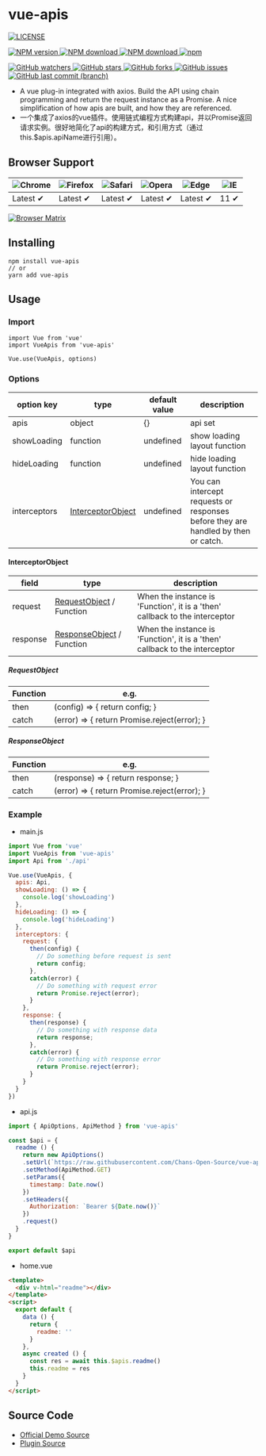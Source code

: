 # vue-apis
[![LICENSE](https://img.shields.io/badge/license-MIT%20(The%20996%20Prohibited%20License)-blue.svg)](https://github.com/996icu/996.ICU/blob/master/LICENSE)

[
![NPM version](https://img.shields.io/npm/v/vue-apis.svg)
![NPM download](https://img.shields.io/npm/dm/vue-apis.svg)
![NPM download](https://img.shields.io/npm/dw/vue-apis.svg)
](https://www.npmjs.com/package/vue-apis)
[
![npm](https://img.shields.io/npm/l/vue-apis.svg)
](https://github.com/Chans-Open-Source/vue-apis/blob/master/LICENSE)

[
![GitHub watchers](https://img.shields.io/github/watchers/Chans-Open-Source/vue-apis.svg)
![GitHub stars](https://img.shields.io/github/stars/Chans-Open-Source/vue-apis.svg)
![GitHub forks](https://img.shields.io/github/forks/Chans-Open-Source/vue-apis.svg)
![GitHub issues](https://img.shields.io/github/issues/Chans-Open-Source/vue-apis.svg)
![GitHub last commit (branch)](https://img.shields.io/github/last-commit/Chans-Open-Source/vue-apis.svg)
](https://github.com/Chans-Open-Source/vue-apis)


* A vue plug-in integrated with axios. Build the API using chain programming and return the request instance as a Promise. A nice simplification of how apis are built, and how they are referenced.
* 一个集成了axios的vue插件。使用链式编程方式构建api，并以Promise返回请求实例。很好地简化了api的构建方式，和引用方式（通过this.$apis.apiName进行引用）。

## Browser Support

![Chrome](https://raw.github.com/alrra/browser-logos/master/src/chrome/chrome_48x48.png) | ![Firefox](https://raw.github.com/alrra/browser-logos/master/src/firefox/firefox_48x48.png) | ![Safari](https://raw.github.com/alrra/browser-logos/master/src/safari/safari_48x48.png) | ![Opera](https://raw.github.com/alrra/browser-logos/master/src/opera/opera_48x48.png) | ![Edge](https://raw.github.com/alrra/browser-logos/master/src/edge/edge_48x48.png) | ![IE](https://raw.github.com/alrra/browser-logos/master/src/archive/internet-explorer_9-11/internet-explorer_9-11_48x48.png) |
--- | --- | --- | --- | --- | --- |
Latest ✔ | Latest ✔ | Latest ✔ | Latest ✔ | Latest ✔ | 11 ✔ |

[![Browser Matrix](https://saucelabs.com/open_sauce/build_matrix/axios.svg)](https://saucelabs.com/u/axios)

## Installing
```
npm install vue-apis
// or
yarn add vue-apis
```

## Usage
### Import
```
import Vue from 'vue'
import VueApis from 'vue-apis'

Vue.use(VueApis, options)
```

### Options
| option key | type | default value | description |
| ---------- | ---- | ------------- | ----------- |
| apis | object | {} | api set | |
| showLoading | function | undefined | show loading layout function |
| hideLoading | function | undefined | hide loading layout function |
| interceptors | [InterceptorObject](#InterceptorObject) | undefined | You can intercept requests or responses before they are handled by then or catch. |

#### InterceptorObject
| field | type | description |
| --- | --- | --- |
| request | [RequestObject](#RequestObject) / Function | When the instance is 'Function', it is a 'then' callback to the interceptor |
| response | [ResponseObject](#ResponseObject) / Function | When the instance is 'Function', it is a 'then' callback to the interceptor |

##### RequestObject
| Function | e.g. |
| --- | --- |
| then | (config) => { return config; } |
| catch | (error) => { return Promise.reject(error); } |


##### ResponseObject
| Function | e.g. |
| --- | --- |
| then | (response) => { return response; } |
| catch | (error) => { return Promise.reject(error); } |

### Example
* main.js
```js
import Vue from 'vue'
import VueApis from 'vue-apis'
import Api from './api'

Vue.use(VueApis, {
  apis: Api,
  showLoading: () => {
    console.log('showLoading')
  },
  hideLoading: () => {
    console.log('hideLoading')
  },
  interceptors: {
    request: {
      then(config) {
        // Do something before request is sent
        return config;
      },
      catch(error) {
        // Do something with request error
        return Promise.reject(error);
      }
    },
    response: {
      then(response) {
        // Do something with response data
        return response;
      },
      catch(error) {
        // Do something with response error
        return Promise.reject(error);
      }
    }
  }
})
```
* api.js
```js
import { ApiOptions, ApiMethod } from 'vue-apis'

const $api = {
  readme () {
    return new ApiOptions()
    .setUrl(`https://raw.githubusercontent.com/Chans-Open-Source/vue-apis/master/README.md`)
    .setMethod(ApiMethod.GET)
    .setParams({
      timestamp: Date.now()
    })
    .setHeaders({
      Authorization: `Bearer ${Date.now()}`
    })
    .request()
  }
}

export default $api
```
* home.vue
```html
<template>
  <div v-html="readme"></div>
</template>
<script>
  export default {
    data () {
      return {
        readme: ''
      }
    },
    async created () {
      const res = await this.$apis.readme()
      this.readme = res
    }
  }
</script>
```

## Source Code
* [Official Demo Source](https://github.com/Chans-Open-Source/official-web-for-vue)
* [Plugin Source](https://github.com/Chans-Open-Source/vue-apis)
